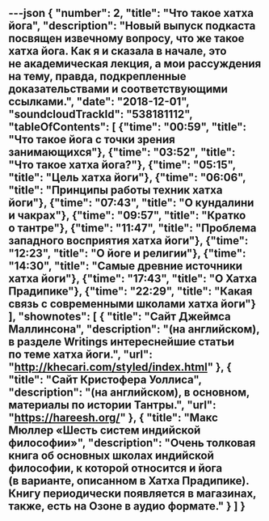 ---json
{
	"number": 2,
	"title": "Что такое хатха йога",
	"description": "Новый выпуск подкаста посвящен извечному вопросу, что&nbsp;же такое хатха йога. Как я&nbsp;и&nbsp;сказала в&nbsp;начале, это не&nbsp;академическая лекция, а&nbsp;мои рассуждения на&nbsp;тему, правда, подкрепленные доказательствами и&nbsp;соответствующими ссылками.",
	"date": "2018-12-01",
	"soundcloudTrackId": "538181112",
	"tableOfContents": [
		{"time": "00:59", "title": "Что такое йога с&nbsp;точки зрения занимающихся"},
		{"time": "03:52", "title": "Что такое хатха йога?"},
		{"time": "05:15", "title": "Цель хатха йоги"},
		{"time": "06:06", "title": "Принципы работы техник хатха йоги"},
		{"time": "07:43", "title": "О&nbsp;кундалини и&nbsp;чакрах"},
		{"time": "09:57", "title": "Кратко о&nbsp;тантре"},
		{"time": "11:47", "title": "Проблема западного восприятия хатха йоги"},
		{"time": "12:23", "title": "О&nbsp;йоге и&nbsp;религии"},
		{"time": "14:30", "title": "Самые древние источники хатха йоги"},
		{"time": "17:43", "title": "О&nbsp;Хатха Прадипике"},
		{"time": "22:29", "title": "Какая связь с&nbsp;современными школами хатха йоги"}
	],
	"shownotes": [
		{
			"title": "Сайт Джеймса Маллинсона",
			"description": "(на&nbsp;английском), в&nbsp;разделе Writings интереснейшие статьи по&nbsp;теме хатха йоги.",
			"url": "http://khecari.com/styled/index.html"
		},
		{
			"title": "Сайт Кристофера Уоллиса",
			"description": "(на&nbsp;английском), в&nbsp;основном, материалы по&nbsp;истории Тантры.",
			"url": "https://hareesh.org/"
		},
		{
			"title": "Макс Мюллер &laquo;Шесть систем индийской философии&raquo;",
			"description": "Очень толковая книга об&nbsp;основных школах индийской философии, к&nbsp;которой относится и&nbsp;йога (в&nbsp;варианте, описанном в&nbsp;Хатха Прадипике). Книгу периодически появляется в&nbsp;магазинах, также, есть на&nbsp;Озоне в&nbsp;аудио формате."
		}
	]
}
---
